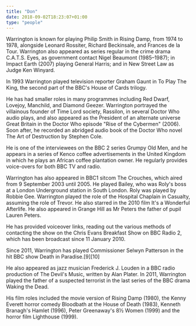 ```yaml
---
title: "Don"
date: 2018-09-02T18:23:07+01:00
type: "people"
---
```


Warrington is known for playing Philip Smith in Rising Damp, from 1974 to 1978, alongside Leonard Rossiter, Richard Beckinsale, and Frances de la Tour. Warrington also appeared as series regular in the crime drama C.A.T.S. Eyes, as government contact Nigel Beaumont (1985–1987); in Impact Earth (2007) playing General Harris; and in New Street Law as Judge Ken Winyard.

In 1993 Warrington played television reporter Graham Gaunt in To Play The King, the second part of the BBC's House of Cards trilogy.

He has had smaller roles in many programmes including Red Dwarf, Lovejoy, Manchild, and Diamond Geezer. Warrington portrayed the villainous founder of Time Lord society, Rassilon, in several Doctor Who audio plays, and also appeared as the President of an alternate universe Great Britain in the Doctor Who episode "Rise of the Cybermen" (2006). Soon after, he recorded an abridged audio book of the Doctor Who novel The Art of Destruction by Stephen Cole.

He is one of the interviewees on the BBC 2 series Grumpy Old Men, and he appears in a series of Kenco coffee advertisements in the United Kingdom in which he plays an African coffee plantation owner. He regularly provides voice-overs for both BBC TV and radio.

Warrington has also appeared in BBC1 sitcom The Crouches, which aired from 9 September 2003 until 2005. He played Bailey, who was Roly's boss at a London Underground station in South London. Roly was played by Robbie Gee. Warrington played the role of the Hospital Chaplain in Casualty, assuming the role of Trevor. He also starred in the 2010 film It's a Wonderful Afterlife. He also appeared in Grange Hill as Mr Peters the father of pupil Lauren Peters.

He has provided voiceover links, reading out the various methods of contacting the show on the Chris Evans Breakfast Show on BBC Radio 2, which has been broadcast since 11 January 2010.

Since 2011, Warrington has played Commissioner Selwyn Patterson in the hit BBC show Death in Paradise.[9][10]

He also appeared as jazz musician Frederick J. Louden in a BBC radio production of The Devil's Music, written by Alan Plater. In 2011, Warrington played the father of a suspected terrorist in the last series of the BBC drama Waking the Dead.

His film roles included the movie version of Rising Damp (1980), the Kenny Everett horror comedy Bloodbath at the House of Death (1983), Kenneth Branagh's Hamlet (1996), Peter Greenaway's 8½ Women (1999) and the horror film Lighthouse (1999).
